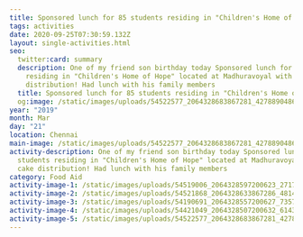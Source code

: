 ```yaml
---
title: Sponsored lunch for 85 students residing in "Children's Home of Hope"
tags: activities
date: 2020-09-25T07:30:59.132Z
layout: single-activities.html
seo:
  twitter:card: summary
  description: One of my friend son birthday today Sponsored lunch for 85 students
    residing in "Children's Home of Hope" located at Madhuravoyal with cake
    distribution! Had lunch with his family members
  title: Sponsored lunch for 85 students residing in "Children's Home of Hope"
  og:image: /static/images/uploads/54522577_2064328683867281_4278890486086762496_o_2064328677200615.jpg
year: "2019"
month: Mar
day: "21"
location: Chennai
main-image: /static/images/uploads/54522577_2064328683867281_4278890486086762496_o_2064328677200615.jpg
activity-description: One of my friend son birthday today Sponsored lunch for 85
  students residing in "Children's Home of Hope" located at Madhuravoyal with
  cake distribution! Had lunch with his family members
category: Food Aid
activity-image-1: /static/images/uploads/54519006_2064328597200623_2717432465378508800_o_2064328590533957.jpg
activity-image-2: /static/images/uploads/54521868_2064328633867286_4814509591213637632_o_2064328630533953.jpg
activity-image-3: /static/images/uploads/54190691_2064328557200627_7357337471207604224_o_2064328550533961.jpg
activity-image-4: /static/images/uploads/54421049_2064328507200632_6143610452438941696_o_2064328500533966.jpg
activity-image-5: /static/images/uploads/54522577_2064328683867281_4278890486086762496_o_2064328677200615.jpg
---
```

